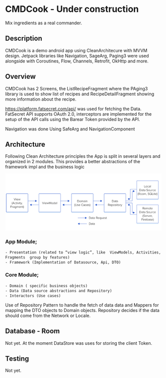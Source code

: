 # CMDCook - Under construction

Mix ingredients as a real commander.

## Description

CMDCook is a demo android app using CleanArchitecure with MVVM design. Jetpack libraries like Navigation, SageArg, Paging3 were used alongside with Coroutines, Flow, Channels, Retrofit, OkHttp and more.

## Overview

CMDCook has 2 Screens, the ListRecipeFragment where the PAging3 library is used to show list of recipes and RecipeDetailFragment showing more information about the recipe.

https://platform.fatsecret.com/api/ was used for fetching the Data. FatSecret API supports OAuth 2.0, interceptors are implemented for the setup of the API calls using the Barear Token provided by the API.

Navigation was done Using SafeArg and NavigationComponent

## Architecture 

Following Clean Architecture principles the App is split in several layers and organized in 2 modules. This provides a better abstractions of the framework impl and the business logic

![alt text](https://github.com/jpscigliano/CMDCook-Android/blob/dev/img/arch.png?raw=true)

### App Module;
    - Presentation (related to “view logic”, like  ViewModels, Activities, Fragments  group by features)
    - Framework (Implementation of Datasource, Api, DTO)

### Core Module;
    - Domain ( specific business objects)
    - Data (Data source abstractions and Repository)
    - Interactors (Use cases)

Use of Repository Pattern to handle the fetch of data data and Mappers for mapping the DTO objects to Domain objects.
Repository decides if the data should come from the Network or Locale.

## Database - Room

Not yet. At the moment DataStore was uses for storing the client Token.


## Testing
Not yet.
